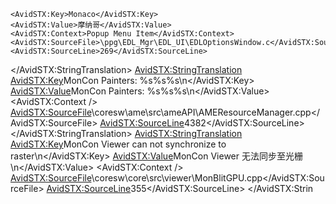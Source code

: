 
    <AvidSTX:Key>Monaco</AvidSTX:Key>
    <AvidSTX:Value>摩纳哥</AvidSTX:Value>
    <AvidSTX:Context>Popup Menu Item</AvidSTX:Context>
    <AvidSTX:SourceFile>\ppg\EDL_Mgr\EDL_UI\EDLOptionsWindow.c</AvidSTX:SourceFile>
    <AvidSTX:SourceLine>269</AvidSTX:SourceLine>
  </AvidSTX:StringTranslation>
  <AvidSTX:StringTranslation>
    <AvidSTX:Key>MonCon Painters: %s%s%s\n</AvidSTX:Key>
    <AvidSTX:Value>MonCon Painters: %s%s%s\n</AvidSTX:Value>
    <AvidSTX:Context />
    <AvidSTX:SourceFile>\coresw\ame\src\ameAPI\AMEResourceManager.cpp</AvidSTX:SourceFile>
    <AvidSTX:SourceLine>4382</AvidSTX:SourceLine>
  </AvidSTX:StringTranslation>
  <AvidSTX:StringTranslation>
    <AvidSTX:Key>MonCon Viewer can not synchronize to raster\n</AvidSTX:Key>
    <AvidSTX:Value>MonCon Viewer 无法同步至光栅\n</AvidSTX:Value>
    <AvidSTX:Context />
    <AvidSTX:SourceFile>\coresw\core\src\viewer\MonBlitGPU.cpp</AvidSTX:SourceFile>
    <AvidSTX:SourceLine>355</AvidSTX:SourceLine>
  </AvidSTX:Strin